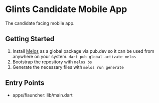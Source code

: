 # Glints Candidate Mobile App

The candidate facing mobile app.

## Getting Started

1. Install [Melos](#Melos) as a global package via pub.dev so it can be used from anywhere on your
   system. `dart pub global activate melos`
2. Bootstrap the repository with `melos bs`
3. Generate the necessary files with `melos run generate`

## Entry Points

- apps/flauncher: lib/main.dart